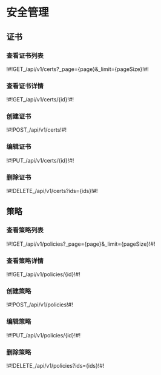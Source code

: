 # 安全管理

## 证书

### 查看证书列表

!#!GET_/api/v1/certs?_page={page}&_limit={pageSize}!#!




### 查看证书详情

!#!GET_/api/v1/certs/{id}!#!




### 创建证书

!#!POST_/api/v1/certs!#!




### 编辑证书

!#!PUT_/api/v1/certs/{id}!#!




### 删除证书

!#!DELETE_/api/v1/certs?ids={ids}!#!




## 策略

### 查看策略列表

!#!GET_/api/v1/policies?_page={page}&_limit={pageSize}!#!




### 查看策略详情

!#!GET_/api/v1/policies/{id}!#!




### 创建策略

!#!POST_/api/v1/policies!#!




### 编辑策略

!#!PUT_/api/v1/policies/{id}!#!




### 删除策略

!#!DELETE_/api/v1/policies?ids={ids}!#!




